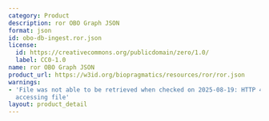 ```yaml
---
category: Product
description: ror OBO Graph JSON
format: json
id: obo-db-ingest.ror.json
license:
  id: https://creativecommons.org/publicdomain/zero/1.0/
  label: CC0-1.0
name: ror OBO Graph JSON
product_url: https://w3id.org/biopragmatics/resources/ror/ror.json
warnings:
- 'File was not able to be retrieved when checked on 2025-08-19: HTTP 404 error when
  accessing file'
layout: product_detail
---
```

